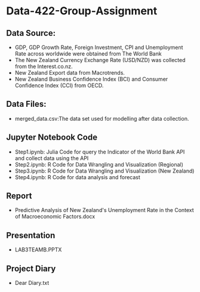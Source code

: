 # Data-422-Group-Assignment
## Data Source:	 
- GDP, GDP Growth Rate, Foreign Investment, CPI and Unemployment Rate across worldwide were obtained from The World Bank
- The New Zealand Currency Exchange Rate (USD/NZD) was collected from the Interest.co.nz.
- New Zealand Export data from Macrotrends.
- New Zealand Business Confidence Index (BCI) and Consumer Confidence Index (CCI) from OECD.
## Data Files:
- merged_data.csv:The data set used for modelling after data collection.

## Jupyter Notebook Code
- Step1.ipynb: Julia Code for query the Indicator of the World Bank API and collect data using the API
- Step2.ipynb: R Code for Data Wrangling and Visualization (Regional)
- Step3.ipynb: R Code for Data Wrangling and Visualization (New Zealand)
- Step4.ipynb: R Code for data analysis and forecast

## Report
- Predictive Analysis of New Zealand's Unemployment Rate in the Context of Macroeconomic Factors.docx

## Presentation
- LAB3TEAMB.PPTX

## Project Diary 
- Dear Diary.txt
